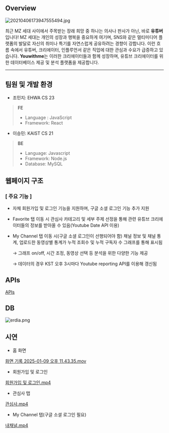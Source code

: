 ## Overview

![20210406173947555494.jpg](https://prod-files-secure.s3.us-west-2.amazonaws.com/f6cb388f-3934-47d6-9928-26d2e10eb0fc/acd8a82c-c3f0-426a-8dac-6d0d68d52a45/20210406173947555494.jpg)

최근 MZ 세대 사이에서 주목받는 장래 희망 중 하나는 의사나 판사가 아닌, 바로 **유튜버**입니다! MZ 세대는 개인의 성장과 행복을 중요하게 여기며, SNS와 같은 멀티미디어 플랫폼의 발달로 자신의 취미나 특기를 자연스럽게 공유하려는 경향이 강합니다. 이런 흐름 속에서 유튜버, 크리에이터, 인플루언서 같은 직업에 대한 관심과 수요가 급증하고 있습니다. **Youwithme**는 이러한 크리에이터들과 함께 성장하며, 유튜브 크리에이터를 위한 데이터베이스 제공 및 분석 플랫폼을 제공합니다.

---

## 팀원 및 개발 환경

- 조민지: EHWA CS 23

> **FE**
> 
> - Language : JavaScript
> - Framework: React
> 

- 이승민: KAIST CS 21

> **BE**
> 
> - Language: Javascript
> - Framework: Node.js
> - Database: MySQL

## 웹페이지 구조

### [ 주요 기능 ]

- 자체 회원가입 및 로그인 기능을 지원하며, 구글 소셜 로그인 기능 추가 지원
- Favorite 탭 이동 시 관심사 카테고리 및 세부 주제 선정을 통해 관련 유튜브 크리에이터들의 정보를 받아올 수 있음(Youtube Date API 이용)
- My Channel 탭 이동 시(구글 소셜 로그인이 선행되어야 함) 채널 정보 및 채널 통계, 업로드한 동영상별 통계가 누적 조회수 및 누적 구독자 수 그래프를 통해 표시됨
    
    → 그래프 on/off, 시간 조정, 동영상 선택 등 분석을 위한 다양한 기능 제공
    
    → 데이터의 경우 KST 오후 3시마다 Youtube reporting API를 이용해 갱신됨
    

## APIs

[APIs](https://www.notion.so/1755a1b835578130beeef3cdc879ba7a?pvs=21)

## DB

![erdia.png](https://prod-files-secure.s3.us-west-2.amazonaws.com/f6cb388f-3934-47d6-9928-26d2e10eb0fc/f07c0f67-7774-4d10-9787-e2aae88e70e2/erdia.png)

## 시연

- 홈 화면

[화면 기록 2025-01-09 오후 11.43.35.mov](https://prod-files-secure.s3.us-west-2.amazonaws.com/f6cb388f-3934-47d6-9928-26d2e10eb0fc/50709439-6773-4ec7-b336-e5986eed122b/%E1%84%92%E1%85%AA%E1%84%86%E1%85%A7%E1%86%AB_%E1%84%80%E1%85%B5%E1%84%85%E1%85%A9%E1%86%A8_2025-01-09_%E1%84%8B%E1%85%A9%E1%84%92%E1%85%AE_11.43.35.mov)

- 회원가입 및 로그인

[회원가입 및 로그인.mp4](https://prod-files-secure.s3.us-west-2.amazonaws.com/f6cb388f-3934-47d6-9928-26d2e10eb0fc/12f88a3d-764e-42c1-b823-e5013ae48abd/%ED%9A%8C%EC%9B%90%EA%B0%80%EC%9E%85_%EB%B0%8F_%EB%A1%9C%EA%B7%B8%EC%9D%B8.mp4)

- 관심사 탭

[관심사.mp4](https://prod-files-secure.s3.us-west-2.amazonaws.com/f6cb388f-3934-47d6-9928-26d2e10eb0fc/fb1f1b69-cc29-4d81-b980-5b42c417754f/%EA%B4%80%EC%8B%AC%EC%82%AC.mp4)

- My Channel 탭(구글 소셜 로그인 필요)

[내채널.mp4](https://prod-files-secure.s3.us-west-2.amazonaws.com/f6cb388f-3934-47d6-9928-26d2e10eb0fc/4dfb1bb1-2267-4e17-aeb7-32e156f5b766/%EB%82%B4%EC%B1%84%EB%84%90.mp4)
